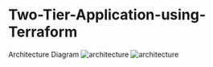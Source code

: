 # Two-Tier-Application-using-Terraform

Architecture Diagram
![architecture](https://github.com/user-attachments/assets/c0420b7c-8d11-4e61-955f-3118b9771b48)
![architecture](https://github.com/user-attachments/assets/c0420b7c-8d11-4e61-955f-3118b9771b48)
